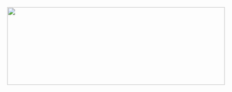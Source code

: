 <img src="https://render.gitanimals.org/lines/qwerty00ui88?pet-id=644542122694792064" width="100%" height="180" />

